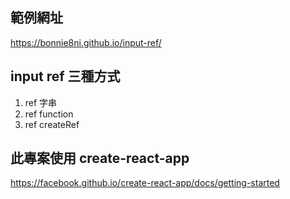 ## 範例網址

https://bonnie8ni.github.io/input-ref/

## input ref 三種方式

1. ref 字串
2. ref function
3. ref createRef

## 此專案使用 create-react-app

https://facebook.github.io/create-react-app/docs/getting-started
